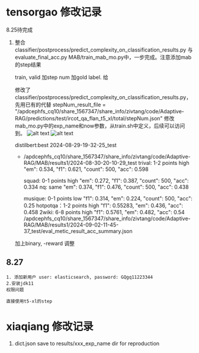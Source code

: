 # tensorgao 修改记录
 8.25待完成
 1. 整合classifier/postprocess/predict_complexity_on_classification_results.py 与evaluate_final_acc.py MAB/train_mab_mo.py中，一步完成。注意添加mab的step结果

    train, valid 加step num
    加gold label. 给

    修改了classifier/postprocess/predict_complexity_on_classification_results.py， 先用已有的代替
        stepNum_result_file = "/apdcephfs_cq10/share_1567347/share_info/zivtang/code/Adaptive-RAG/predictions/test/ircot_qa_flan_t5_xl/total/stepNum.json"
    修改mab_mo.py中的exp_name和now参数，从train.sh中定义，后续可以访问到。
    ![alt text](image.png)
    ![alt text](image-1.png)

    distilbert:best 2024-08-29-19-32-25_test
    * /apdcephfs_cq10/share_1567347/share_info/zivtang/code/Adaptive-RAG/MAB/results1/2024-08-30-20-10-29_test
        trival: 1-2 points high
             "em": 0.534,
                "f1": 0.621,
                "count": 500,
                "acc": 0.598

        squad: 0-1 points high
            "em": 0.272,
            "f1": 0.387,
            "count": 500,
            "acc": 0.334
        nq: same
             "em": 0.374,
            "f1": 0.476,
            "count": 500,
            "acc": 0.438

        musique: 0-1 points low
                "f1": 0.314,
                "em": 0.224,
                "count": 500,
                "acc": 0.25
        hotpotqa：1-2 points high
             "f1": 0.55283,
                "em": 0.436,
                "acc": 0.458
        2wiki: 6-8 points high
        "f1": 0.5761,
        "em": 0.482,
        "acc": 0.54
    /apdcephfs_cq10/share_1567347/share_info/zivtang/code/Adaptive-RAG/MAB/results1/2024-09-02-11-45-37_test/eval_metic_result_acc_summary.json

    加上binary, -reward 调整

## 8.27 
    1. 添加新用户 user: elasticsearch, password: GQgq11223344
    2.安装jdk11 
    权限问题

    直接使用t5-xl的step

# xiaqiang 修改记录
1. dict.json save to results/xxx_exp_name dir for reproduction